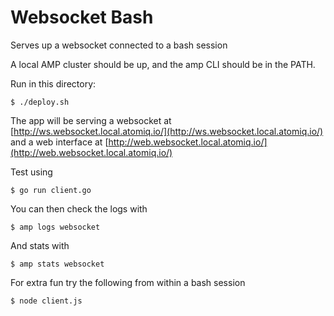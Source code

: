 Websocket Bash
==============

Serves up a websocket connected to a bash session

A local AMP cluster should be up, and the amp CLI should be in the PATH.

Run in this directory:

    $ ./deploy.sh

The app will be serving a websocket at [http://ws.websocket.local.atomiq.io/](http://ws.websocket.local.atomiq.io/)
and a web interface at [http://web.websocket.local.atomiq.io/](http://web.websocket.local.atomiq.io/)

Test using

    $ go run client.go

You can then check the logs with

    $ amp logs websocket

And stats with

    $ amp stats websocket

For extra fun try the following from within a bash session

    $ node client.js
